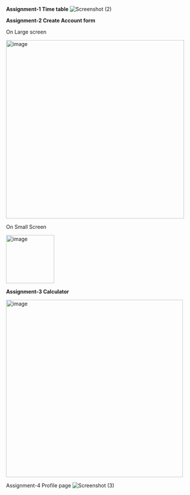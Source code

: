 **Assignment-1 Time table**
![Screenshot (2)](https://github.com/user-attachments/assets/49a4bb4b-de55-4d3e-ae9f-c120be2857fa)

**Assignment-2 Create Account form**

On Large screen

<img width="485" alt="image" src="https://github.com/user-attachments/assets/833823f5-f6d3-4f09-a767-d91ab6892431">

On Small Screen

<img width="131" alt="image" src="https://github.com/user-attachments/assets/5eab8d4f-7f14-4b12-b4cc-1d9c3e3a0b65">


**Assignment-3 Calculator**

<img width="482" alt="image" src="https://github.com/user-attachments/assets/825430b0-92c2-487c-9546-2a8a55116b4f">


Assignment-4 Profile page
![Screenshot (3)](https://github.com/user-attachments/assets/30d9ff4c-074f-46fd-9455-1ff15ce56d6a)
